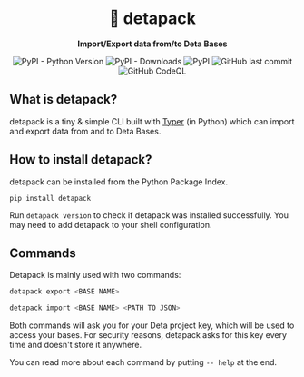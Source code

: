 <h1 align="center">📄 detapack</h1>
<p align="center"><strong>Import/Export data from/to Deta Bases</strong></p>
<p align="center">
    <img alt="PyPI - Python Version" src="https://img.shields.io/pypi/pyversions/detapack">
    <img alt="PyPI - Downloads" src="https://img.shields.io/pypi/dm/detapack">
    <img alt="PyPI" src="https://img.shields.io/pypi/v/detapack">
    <img alt="GitHub last commit" src="https://img.shields.io/github/last-commit/berrysauce/detapack">
    <img alt="GitHub CodeQL" src="https://github.com/berrysauce/detapack/actions/workflows/codeql-analysis.yml/badge.svg">
</p>

## What is detapack?
detapack is a tiny & simple CLI built with [Typer](https://github.com/tiangolo/typer) (in Python) which can import and export data from and to Deta Bases.

## How to install detapack?
detapack can be installed from the Python Package Index.
```
pip install detapack
```
Run `detapack version` to check if detapack was installed successfully. You may need to add detapack to your shell configuration.

## Commands

Detapack is mainly used with two commands:

```bash
detapack export <BASE NAME>
```

```bash
detapack import <BASE NAME> <PATH TO JSON>
```

Both commands will ask you for your Deta project key, which will be used to access your bases. For security reasons, detapack asks for this key every time and doesn't store it anywhere.

You can read more about each command by putting `-- help` at the end.